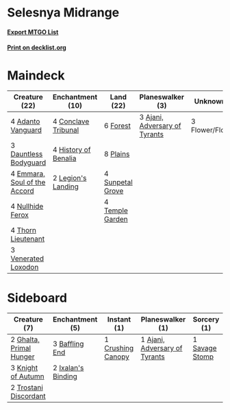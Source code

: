 # Selesnya Midrange

#### [Export MTGO List](../collection/Selesnya%20Midrange/Selesnya%20Midrange.txt)
#### [Print on decklist.org](http://decklist.org/?deckmain=4%09Adanto%20Vanguard%0A3%09Ajani,%20Adversary%20of%20Tyrants%0A4%09Conclave%20Tribunal%0A3%09Dauntless%20Bodyguard%0A4%09Emmara,%20Soul%20of%20the%20Accord%0A3%09Flower/Flourish%0A6%09Forest%0A4%09History%20of%20Benalia%0A2%09Legion's%20Landing%0A4%09Nullhide%20Ferox%0A8%09Plains%0A4%09Sunpetal%20Grove%0A4%09Temple%20Garden%0A4%09Thorn%20Lieutenant%0A3%09Venerated%20Loxodon&deckside=1%09Ajani,%20Adversary%20of%20Tyrants%0A3%09Baffling%20End%0A1%09Crushing%20Canopy%0A2%09Ghalta,%20Primal%20Hunger%0A2%09Ixalan's%20Binding%0A3%09Knight%20of%20Autumn%0A1%09Savage%20Stomp%0A2%09Trostani%20Discordant)
# Maindeck

|                                             Creature (22)                                             |                                       Enchantment (10)                                        |                                         Land (22)                                         |                                            Planeswalker (3)                                            |   Unknown (3)   |
|-------------------------------------------------------------------------------------------------------|-----------------------------------------------------------------------------------------------|-------------------------------------------------------------------------------------------|--------------------------------------------------------------------------------------------------------|-----------------|
|4 [Adanto Vanguard](http://gatherer.wizards.com/Pages/Card/Details.aspx?multiverseid=435152)           |4 [Conclave Tribunal](http://gatherer.wizards.com/Pages/Card/Details.aspx?multiverseid=452756) |6 [Forest](http://gatherer.wizards.com/Pages/Card/Details.aspx?multiverseid=439605)        |3 [Ajani, Adversary of Tyrants](http://gatherer.wizards.com/Pages/Card/Details.aspx?multiverseid=447139)|3 Flower/Flourish|
|3 [Dauntless Bodyguard](http://gatherer.wizards.com/Pages/Card/Details.aspx?multiverseid=442902)       |4 [History of Benalia](http://gatherer.wizards.com/Pages/Card/Details.aspx?multiverseid=442909)|8 [Plains](http://gatherer.wizards.com/Pages/Card/Details.aspx?multiverseid=439601)        |                                                                                                        |                 |
|4 [Emmara, Soul of the Accord](http://gatherer.wizards.com/Pages/Card/Details.aspx?multiverseid=452918)|2 [Legion's Landing](http://gatherer.wizards.com/Pages/Card/Details.aspx?multiverseid=435173)  |4 [Sunpetal Grove](http://gatherer.wizards.com/Pages/Card/Details.aspx?multiverseid=420946)|                                                                                                        |                 |
|4 [Nullhide Ferox](http://gatherer.wizards.com/Pages/Card/Details.aspx?multiverseid=452888)            |                                                                                               |4 [Temple Garden](http://gatherer.wizards.com/Pages/Card/Details.aspx?multiverseid=405112) |                                                                                                        |                 |
|4 [Thorn Lieutenant](http://gatherer.wizards.com/Pages/Card/Details.aspx?multiverseid=447339)          |                                                                                               |                                                                                           |                                                                                                        |                 |
|3 [Venerated Loxodon](http://gatherer.wizards.com/Pages/Card/Details.aspx?multiverseid=452780)         |                                                                                               |                                                                                           |                                                                                                        |                 |


# Sideboard

|                                           Creature (7)                                           |                                       Enchantment (5)                                       |                                        Instant (1)                                         |                                            Planeswalker (1)                                            |                                       Sorcery (1)                                       |
|--------------------------------------------------------------------------------------------------|---------------------------------------------------------------------------------------------|--------------------------------------------------------------------------------------------|--------------------------------------------------------------------------------------------------------|-----------------------------------------------------------------------------------------|
|2 [Ghalta, Primal Hunger](http://gatherer.wizards.com/Pages/Card/Details.aspx?multiverseid=439787)|3 [Baffling End](http://gatherer.wizards.com/Pages/Card/Details.aspx?multiverseid=439658)    |1 [Crushing Canopy](http://gatherer.wizards.com/Pages/Card/Details.aspx?multiverseid=435338)|1 [Ajani, Adversary of Tyrants](http://gatherer.wizards.com/Pages/Card/Details.aspx?multiverseid=447139)|1 [Savage Stomp](http://gatherer.wizards.com/Pages/Card/Details.aspx?multiverseid=435361)|
|3 [Knight of Autumn](http://gatherer.wizards.com/Pages/Card/Details.aspx?multiverseid=452933)     |2 [Ixalan's Binding](http://gatherer.wizards.com/Pages/Card/Details.aspx?multiverseid=435168)|                                                                                            |                                                                                                        |                                                                                         |
|2 [Trostani Discordant](http://gatherer.wizards.com/Pages/Card/Details.aspx?multiverseid=452958)  |                                                                                             |                                                                                            |                                                                                                        |                                                                                         |

